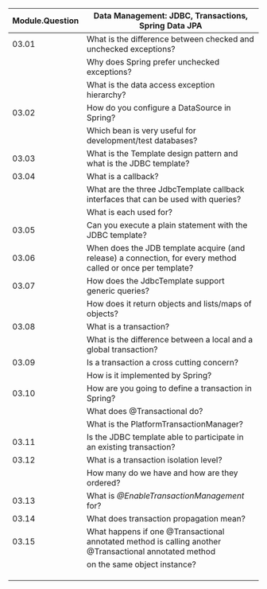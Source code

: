 | Module.Question | Data Management: JDBC, Transactions, Spring Data JPA                                                         |
|-----------------|--------------------------------------------------------------------------------------------------------------|
| 03.01           | What is the difference between checked and unchecked exceptions?                                             |
|                 | Why does Spring prefer unchecked exceptions?                                                                 |
|                 | What is the data access exception hierarchy?                                                                 |
| 03.02           | How do you configure a DataSource in Spring?                                                                 |
|                 | Which bean is very useful for development/test databases?                                                    |
| 03.03           | What is the Template design pattern and what is the JDBC template?                                           |
| 03.04           | What is a callback?                                                                                          |
|                 | What are the three JdbcTemplate callback interfaces that can be used with queries?                           |
|                 | What is each used for?                                                                                       |
| 03.05           | Can you execute a plain statement with the JDBC template?                                                    |
| 03.06           | When does the JDB template acquire (and release) a connection, for every method called or once per template? |
| 03.07           | How does the JdbcTemplate support generic queries?                                                           |
|                 | How does it return objects and lists/maps of objects?                                                        |
| 03.08           | What is a transaction?                                                                                       |
|                 | What is the difference between a local and a global transaction?                                             |
| 03.09           | Is a transaction a cross cutting concern?                                                                    |
|                 | How is it implemented by Spring?                                                                             |
| 03.10           | How are you going to define a transaction in Spring?                                                         |
|                 | What does @Transactional do?                                                                                 |
|                 | What is the PlatformTransactionManager?                                                                      |
| 03.11           | Is the JDBC template able to participate in an existing transaction?                                         |
| 03.12           | What is a transaction isolation level?                                                                       |
|                 | How many do we have and how are they ordered?                                                                |
| 03.13           | What is _@EnableTransactionManagement_ for?                                                                  |
| 03.14           | What does transaction propagation mean?                                                                      |
| 03.15           | What happens if one @Transactional annotated method is calling another @Transactional annotated method       |
|                 | on the same object instance?                                                                                 |
|                 |                                                                                                              |
|                 |                                                                                                              |
|                 |                                                                                                              |
